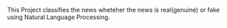This Project classifies the news wheteher the news is real(genuine) or fake using Natural Language Processing.
